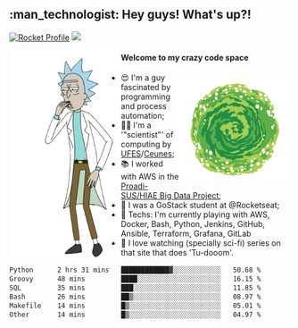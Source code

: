 
<h2> :man_technologist: Hey guys! What's up?!</h2>
                                                                         
[![Rocket Profile](https://img.shields.io/static/v1?label=Rocketseat&message=Profile&colorA=purple&color=black&logo=Rocket&logoColor=white)](https://app.rocketseat.com.br/me/elyabe)
<a href="https://www.linkedin.com/in/elyabe/"><img src="https://img.shields.io/badge/LinkedIn-informational?logo=linkedin"/></a>

<img align='left' src="https://raw.githubusercontent.com/Elyabe/Elyabe/master/images/rick-dancing.gif" width='200'>

                       
#### Welcome to my crazy code space 
<img align='right' src="https://raw.githubusercontent.com/Elyabe/elyabe/master/images/portal-3.gif" width='200'>

- :heart_eyes: I'm a guy fascinated by programming and process automation; 
- :office_worker: I'm a '"scientist"' of computing by [UFES](http://ufes.br)/[Ceunes](http://ceunes.ufes.br);
- :books: I worked with AWS in the [Proadi-SUS/HIAE Big Data Project](https://www.einstein.br/responsabilidade-social/atuacao-com-o-ministerio-da-saude/proadi-sus);
- :rocket: I was a GoStack student at @Rocketseat;
- :green_heart: Techs: I'm currently playing with AWS, Docker, Bash, Python, Jenkins, GitHub, Ansible, Terraform, Grafana, GitLab
- :movie_camera: I love watching (specially sci-fi) series on that site that does 'Tu-dooom'.

<!--START_SECTION:waka-->

```text
Python      2 hrs 31 mins   ████████████▓░░░░░░░░░░░░   50.68 %
Groovy      48 mins         ████░░░░░░░░░░░░░░░░░░░░░   16.15 %
SQL         35 mins         ███░░░░░░░░░░░░░░░░░░░░░░   11.85 %
Bash        26 mins         ██▒░░░░░░░░░░░░░░░░░░░░░░   08.97 %
Makefile    14 mins         █▒░░░░░░░░░░░░░░░░░░░░░░░   05.01 %
Other       14 mins         █▒░░░░░░░░░░░░░░░░░░░░░░░   04.97 %
```

<!--END_SECTION:waka-->
